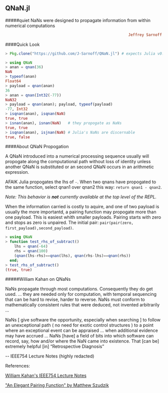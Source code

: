 ## QNaN.jl
#####quiet NaNs were designed to propagate information from within numerical computations
```ruby
                                                       Jeffrey Sarnoff © 2016-Mar-26 at New York
```

####Quick Look

```julia
> Pkg.clone("https://github.com/J-Sarnoff/QNaN.jl") # expects Julia v0.4-any
```
```julia
> using QNaN
> anan = qnan(36)
NaN
> typeof(anan)
Float64
> payload = qnan(anan)
36
> anan = qnan(Int32(-77))
NaN32
> payload = qnan(anan); payload, typeof(payload)
-77, Int32
> isqnan(anan), isqnan(NaN)
true, true
> isnan(anan), isnan(NaN)   # they propogate as NaNs
true, true
> isqnan(anan), isjnan(NaN) # Julia's NaNs are discernable
true, false

```
####About QNaN Propogation

A QNaN introduced into a numerical processing sequence usually will propogate along the computational path without loss of identity unless another QNaN is substituted or an second QNaN occurs in an arithmetic expression.

AFAIK Julia propogates the lhs of `-`. When two qnans have propogated to the same function, select qnan1 over qnan2 this way: ```return qnan1 - qnan2```. 

*Note: This behavior is **not** currently available at the top level of the REPL.*

When the information carried is costly to aquire, and one of two payload is usually the more importantd,  a pairing function may propogate more than one payload.  This is easiest whith smaller payloads. Pairing starts with zero and stops as zero is unpaired.  The initial pair: ``pair(pair(zero, first_payload),second_payload)``.


```julia
> using QNaN
> function test_rhs_of_subtract()
    lhs = qnan(-64)
    rhs = qnan(100)
    (qnan(lhs-rhs)==qnan(lhs), qnan(rhs-lhs)==qnan(rhs))
  end;
> test_rhs_of_subtract()
(true, true)
```


#####William Kahan on QNaNs

NaNs propagate through most computations. Consequently they do get used. ... they are needed only for computation, with temporal sequencing that can be hard to revise, harder to reverse. NaNs must conform to mathematically consistent rules that were deduced, not invented arbitrarily ...

NaNs [ give software the opportunity, especially when searching ] to follow an unexceptional path ( no need for exotic control structures ) to a point where an exceptional event can be appraised ... when additional evidence may have accrued ...  NaNs [have] a field of bits into which software can record, say, how and/or where the NaN came into existence. That [can be] extremely helpful [in] “Retrospective Diagnosis”

-- IEEE754 Lecture Notes (highly redacted)

References:

[William Kahan's IEEE754 Lecture Notes](http://www.eecs.berkeley.edu/~wkahan/ieee754status/IEEE754.PDF)

["An Elegant Pairing Function" by Matthew Szudzik](http://szudzik.com/ElegantPairing.pdf)


<!---
[![Build Status](https://travis-ci.org/JeffreySarnoff/QNaN.jl.svg?branch=master)](https://travis-ci.org/JeffreySarnoff/QNaN.jl)
--->
